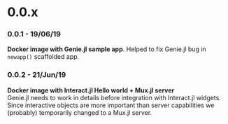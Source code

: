 # 0.0.x  
### 0.0.1 - 19/06/19  
**Docker image with Genie.jl sample app**. Helped to fix Genie.jl bug in `newapp()` scaffolded app.  

### 0.0.2 - 21/Jun/19
**Docker image with Interact.jl Hello world + Mux.jl server**  
Genie.jl needs to work in details before integration with Interact.jl widgets. Since interactive objects are more important than server capabilities we (probably) temporarily changed to a Mux.jl server.  

